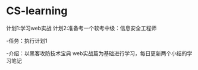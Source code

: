 # CS-learning
计划1:学习web实战
计划2:准备考一个软考中级：信息安全工程师

-任务：执行计划1

-介绍：以黑客攻防技术宝典 web实战篇为基础进行学习，每日更新两个小结的学习笔记
